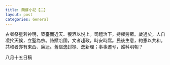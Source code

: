 ```yaml
---
title: 蘭蘇小記【二】
layout: post
categories: General
---
```

古者祭星若神明，築臺而近天、饗酒以悦上。司禮治下，持權勞眾。歲過矣，人自凌扵天候，立聖為宗。詩賦冶國，文者趨政，時安時腐。民後生意，約憲以共和。共和者亦有東西、廉迂。舊信逸封禄、逸新理；事事遷兮，誰料明朝？

八月十五日稿